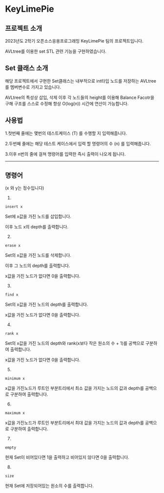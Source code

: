 # KeyLimePie

프로젝트 소개
---
2023년도 2학기 오픈소스응용프로그래밍 KeyLimePie 팀의 프로젝트입니다.

AVLtree를 이용한 set STL 관련 기능을 구현하였습니다.

Set 클래스 소개
---
해당 프로젝트에서 구현한 Set클래스는 내부적으로 int타입 노드를 저장하는 AVLtree를 멤버변수로 가지고 있습니다.

AVLtree의 특성상 삽입, 삭제 이후 각 노드들의 height를 이용해 Balance Facotr을 구해 구조를 스스로 수정해 항상 O(log(n)) 시간에 연산이 가능합니다.

사용법
---
1.첫번째 줄에는 몇번의 테스트케이스 (T) 를 수행할 지 입력해줍니다.

2.두번째 줄에는 해당 테스트 케이스에서 입력 할 명령어의 수 (n) 를 입력해줍니다.

3.이후 n번의 줄에 걸쳐 명령어를 입력한 즉시 출력이 나오게 됩니다.

---
## 명령어
(x 와 y는 정수입니다)


1.

    insert x

Set에 x값을 가진 노드를 삽입합니다. 

이후 노드 x의 depth를 출력합니다.

2.

    erase x

Set의 x값을 가진 노드를 삭제합니다. 

이후 그 노드의 depth를 출력합니다.

x값을 가진 노드가 없다면 0을 출력합니다.

3.

    find x

Set의 x값을 가진 노드의 depth를 출력합니다.

x값을 가진 노드가 없다면 0을 출력합니다.

4.

    rank x

Set의 x값을 가진 노드의 depth와 rank(x보다 작은 원소의 수 + 1)를 공백으로 구분하여 출력합니다.

x값을 가진 노드가 없다면 0을 출력합니다.

5.

    minimum x

x값을 가진노드가 루트인 부분트리에서 최소 값을 가지는 노드의 값과 depth를 공백으로 구분하여 출력합니다.

6.

    maximum x

x값을 가진노드가 루트인 부분트리에서 최대 값을 가지는 노드의 값과 depth를 공백으로 구분하여 출력합니다.

7.

    empty

현재 Set이 비어있다면 1을 출력하고 비어있지 않다면 0을 출력합니다.

8.

    size

현재 Set에 저장되어있는 원소의 수를 출력합니다.
